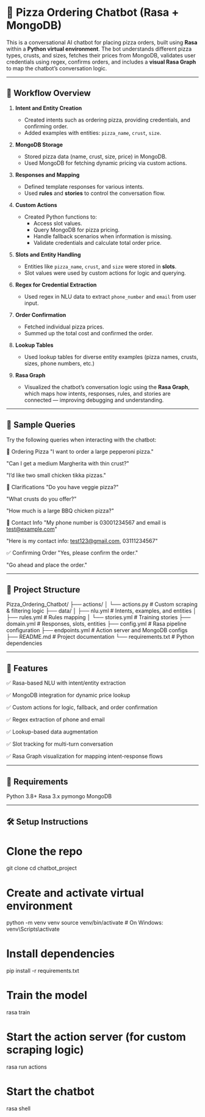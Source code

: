 # 🍕 Pizza Ordering Chatbot (Rasa + MongoDB)

This is a conversational AI chatbot for placing pizza orders, built using **Rasa** within a **Python virtual environment**. The bot understands different pizza types, crusts, and sizes, fetches their prices from MongoDB, validates user credentials using regex, confirms orders, and includes a **visual Rasa Graph** to map the chatbot’s conversation logic.

---

## 🧠 Workflow Overview

1. **Intent and Entity Creation**
   - Created intents such as ordering pizza, providing credentials, and confirming order.
   - Added examples with entities: `pizza_name`, `crust`, `size`.

2. **MongoDB Storage**
   - Stored pizza data (name, crust, size, price) in MongoDB.
   - Used MongoDB for fetching dynamic pricing via custom actions.

3. **Responses and Mapping**
   - Defined template responses for various intents.
   - Used **rules** and **stories** to control the conversation flow.

4. **Custom Actions**
   - Created Python functions to:
     - Access slot values.
     - Query MongoDB for pizza pricing.
     - Handle fallback scenarios when information is missing.
     - Validate credentials and calculate total order price.

5. **Slots and Entity Handling**
   - Entities like `pizza_name`, `crust`, and `size` were stored in **slots**.
   - Slot values were used by custom actions for logic and querying.

6. **Regex for Credential Extraction**
   - Used regex in NLU data to extract `phone_number` and `email` from user input.

7. **Order Confirmation**
   - Fetched individual pizza prices.
   - Summed up the total cost and confirmed the order.

8. **Lookup Tables**
   - Used lookup tables for diverse entity examples (pizza names, crusts, sizes, phone numbers, etc.)

9. **Rasa Graph**
   - Visualized the chatbot’s conversation logic using the **Rasa Graph**, which maps how intents, responses, rules, and stories are connected — improving debugging and understanding.

---

## 💬 Sample Queries
Try the following queries when interacting with the chatbot:

🍕 Ordering Pizza
"I want to order a large pepperoni pizza."

"Can I get a medium Margherita with thin crust?"

"I’d like two small chicken tikka pizzas."

🔁 Clarifications
"Do you have veggie pizza?"

"What crusts do you offer?"

"How much is a large BBQ chicken pizza?"

📩 Contact Info
"My phone number is 03001234567 and email is test@example.com"

"Here is my contact info: test123@gmail.com, 03111234567"

✅ Confirming Order
"Yes, please confirm the order."

"Go ahead and place the order."

---

## 📁 Project Structure

Pizza_Ordering_Chatbot/
├── actions/
│   └── actions.py            # Custom scraping & filtering logic
├── data/
│   ├── nlu.yml               # Intents, examples, and entities
│   ├── rules.yml             # Rules mapping
│   └── stories.yml           # Training stories
├── domain.yml                # Responses, slots, entities
├── config.yml                # Rasa pipeline configuration
├── endpoints.yml             # Action server and MongoDB configs
├── README.md                 # Project documentation
└── requirements.txt          # Python dependencies

---

## 📌 Features

✅ Rasa-based NLU with intent/entity extraction

✅ MongoDB integration for dynamic price lookup

✅ Custom actions for logic, fallback, and order confirmation

✅ Regex extraction of phone and email

✅ Lookup-based data augmentation

✅ Slot tracking for multi-turn conversation

✅ Rasa Graph visualization for mapping intent-response flows

---

## 🔧 Requirements

Python 3.8+
Rasa 3.x
pymongo
MongoDB

---

## 🛠️ Setup Instructions

# Clone the repo
git clone <repo-url>
cd chatbot_project

# Create and activate virtual environment
python -m venv venv
source venv/bin/activate  # On Windows: venv\Scripts\activate

# Install dependencies
pip install -r requirements.txt

# Train the model
rasa train

# Start the action server (for custom scraping logic)
rasa run actions

# Start the chatbot
rasa shell

